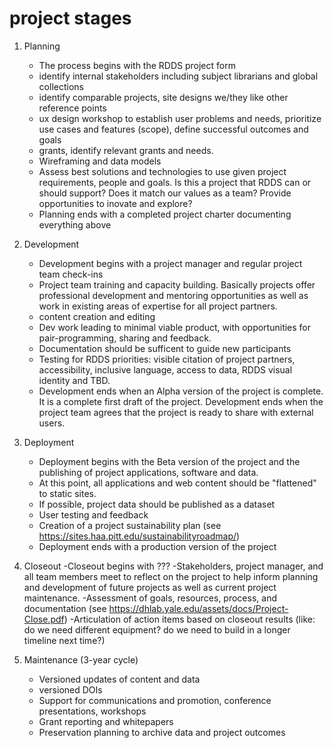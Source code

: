 # project stages 

1. Planning
    - The process begins with the RDDS project form 
    - identify internal stakeholders including subject librarians and global collections
    - identify comparable projects, site designs we/they like other reference points
    - ux design workshop to establish user problems and needs, prioritize use cases and features (scope), define successful outcomes and goals
    - grants, identify relevant grants and needs.
    - Wireframing and data models  
    - Assess best solutions and technologies to use given project requirements, people and goals. Is this a project that RDDS can or should support? Does it match our values as a team? Provide opportunities to inovate and explore?
    - Planning ends with a completed project charter documenting everything above

2. Development
    - Development begins with a project manager and regular project team check-ins
    - Project team training and capacity building. Basically projects offer professional development and mentoring opportunities as well as work in existing areas of expertise for all project partners. 
    - content creation and editing
    - Dev work leading to minimal viable product, with opportunities for pair-programming, sharing and feedback. 
    - Documentation should be sufficent to guide new participants 
    - Testing for RDDS priorities: visible citation of project partners, accessibility, inclusive language, access to data, RDDS visual identity and TBD.  
    - Development ends when an Alpha version of the project is complete. It is a complete first draft of the project. Development ends when the project team agrees that the project is ready to share with external users. 

3. Deployment 
    - Deployment begins with the Beta version of the project and the publishing of project applications, software and data.
    - At this point, all applications and web content should be "flattened" to static sites.  
    - If possible, project data should be published as a dataset 
    - User testing and feedback
    - Creation of a project sustainability plan (see https://sites.haa.pitt.edu/sustainabilityroadmap/)
    - Deployment ends with a production version of the project

4. Closeout
    -Closeout begins with ???
    -Stakeholders, project manager, and all team members meet to reflect on the project to help inform planning and development of future projects as well as current project maintenance.
    -Assessment of goals, resources, process, and documentation (see https://dhlab.yale.edu/assets/docs/Project-Close.pdf)
    -Articulation of action items based on closeout results (like: do we need different equipment? do we need to build in a longer timeline next time?)

5. Maintenance (3-year cycle)
    - Versioned updates of content and data 
    - versioned DOIs
    - Support for communications and promotion, conference presentations, workshops
    - Grant reporting and whitepapers
    - Preservation planning to archive data and project outcomes
